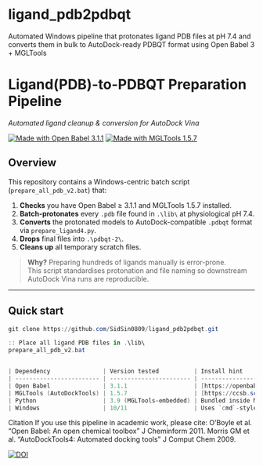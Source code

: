 # ligand_pdb2pdbqt
Automated Windows pipeline that protonates ligand PDB files at pH 7.4 and converts them in bulk to AutoDock-ready PDBQT format using Open Babel 3 + MGLTools

# Ligand(PDB)-to-PDBQT Preparation Pipeline  
_Automated ligand cleanup & conversion for AutoDock Vina_

[![Made with Open Babel 3.1.1](https://img.shields.io/badge/OpenBabel-3.1.1-blue)](https://openbabel.org)
[![Made with MGLTools 1.5.7](https://img.shields.io/badge/MGLTools-1.5.7-blue)](https://ccsb.scripps.edu/mgltools/)

## Overview
This repository contains a Windows-centric batch script (`prepare_all_pdb_v2.bat`) that:

1. **Checks** you have Open Babel ≥ 3.1.1 and MGLTools 1.5.7 installed.  
2. **Batch-protonates** every `.pdb` file found in `.\lib\` at physiological pH 7.4.  
3. **Converts** the protonated models to AutoDock-compatible `.pdbqt` format via `prepare_ligand4.py`.  
4. **Drops** final files into `.\pdbqt-2\`.  
5. **Cleans up** all temporary scratch files.

> **Why?** Preparing hundreds of ligands manually is error-prone.  
> This script standardises protonation and file naming so downstream AutoDock Vina runs are reproducible.

---

## Quick start

```powershell
git clone https://github.com/SidSin0809/ligand_pdb2pdbqt.git

:: Place all ligand PDB files in .\lib\
prepare_all_pdb_v2.bat


| Dependency               | Version tested          | Install hint                                |
| ------------------------ | ----------------------- | ------------------------------------------- |
| Open Babel               | 3.1.1                   | [https://openbabel.org/]
| MGLTools (AutoDockTools) | 1.5.7                   | [https://ccsb.scripps.edu/mgltools/]
| Python                   | 3.9 (MGLTools-embedded) | Bundled inside MGLTools
| Windows                  | 10/11                   | Uses `cmd`-style batch syntax

```
Citation
If you use this pipeline in academic work, please cite:
O’Boyle et al. “Open Babel: An open chemical toolbox” J Cheminform 2011.
Morris GM et al. “AutoDockTools4: Automated docking tools” J Comput Chem 2009.

[![DOI](https://zenodo.org/badge/989994281.svg)](https://doi.org/10.5281/zenodo.17038949)
